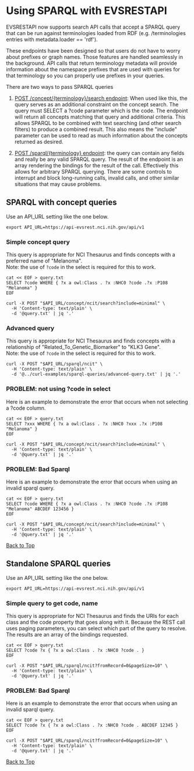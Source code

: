 # Using SPARQL with EVSRESTAPI

EVSRESTAPI now supports search API calls that accept a SPARQL query that can be
run against terminologies loaded from RDF (e.g. /terminologies entries with
metadata.loader == 'rdf').

These endpoints have been designed so that users do not have to worry about
prefixes or graph names. Those features are handled seamlessly in the background.
API calls that return terminology metadata will provide information about the
namespace prefixes that are used with queries for that terminology so you can
properly use prefixes in your queries.

There are two ways to pass SPARQL queries

1. [POST /concept/{terminology}/search endpoint](#sparql-with-concept-queries):
   When used like this, the query serves as an additional constraint on the concept
   search. The query must SELECT a ?code parameter which is the code. The endpoint will
   return all concepts matching that query and additional criteria. This allows SPARQL to
   be combined with text searching (and other search filters) to produce a combined result.
   This also means the "include" parameter can be used to read as much information about
   the concepts returned as desired.

2. [POST /sparql/{terminology} endpoint](#standalone-sparql-queries):
   the query can contain any fields and really be any valid SPARQL query. The result of the
   endpoint is an array rendering the bindings for the result of the call. Effectively this
   allows for arbitrary SPARQL querying. There are some controls to interrupt and block
   long-running calls, invalid calls, and other similar situations that may cause problems.

## SPARQL with concept queries

Use an API_URL setting like the one below.

`export API_URL=https://api-evsrest.nci.nih.gov/api/v1`

### Simple concept query

This query is appropriate for NCI Thesaurus and finds concepts with a preferred name of "Melanoma".  
Note: the use of `?code` in the select is required for this to work.

```
cat << EOF > query.txt
SELECT ?code WHERE { ?x a owl:Class . ?x :NHC0 ?code .?x :P108 "Melanoma" }
EOF

curl -X POST "$API_URL/concept/ncit/search?include=minimal" \
  -H 'Content-type: text/plain' \
  -d '@query.txt' | jq '.'
```

### Advanced query

This query is appropriate for NCI Thesaurus and finds concepts with a relationship of "Related_To_Genetic_Biomarker" to "KLK3 Gene".  
Note: the use of `?code` in the select is required for this to work.

```
curl -X POST "$API_URL/sparql/ncit" \
  -H 'Content-type: text/plain' \
  -d '@../curl-examples/sparql-queries/advanced-query.txt' | jq '.'
```

### PROBLEM: not using ?code in select

Here is an example to demonstrate the error that occurs when not selecting a ?code column.

```
cat << EOF > query.txt
SELECT ?xxx WHERE { ?x a owl:Class . ?x :NHC0 ?xxx .?x :P108 "Melanoma" }
EOF

curl -X POST "$API_URL/concept/ncit/search?include=minimal" \
  -H 'Content-type: text/plain' \
  -d '@query.txt' | jq '.'
```

### PROBLEM: Bad Sparql

Here is an example to demonstrate the error that occurs when using an invalid sparql query.

```
cat << EOF > query.txt
SELECT ?code WHERE { ?x a owl:Class . ?x :NHC0 ?code .?x :P108 "Melanoma" ABCDEF 123456 }
EOF

curl -X POST "$API_URL/concept/ncit/search?include=minimal" \
  -H 'Content-type: text/plain' \
  -d '@query.txt' | jq '.'
```

[Back to Top](#using-sparql-with-evsrestapi)

## Standalone SPARQL queries

Use an API_URL setting like the one below.

`export API_URL=https://api-evsrest.nci.nih.gov/api/v1`

### Simple query to get code, name

This query is appropriate for NCI Thesaurus and finds the URIs for each class
and the code property that goes along with it. Because the REST call uses paging
parameters, you can select which part of the query to resolve. The results are
an array of the bindings requested.

```
cat << EOF > query.txt
SELECT ?code ?x { ?x a owl:Class . ?x :NHC0 ?code . }
EOF

curl -X POST "$API_URL/sparql/ncit?fromRecord=0&pageSize=10" \
  -H 'Content-type: text/plain' \
  -d '@query.txt' | jq '.'
```

### PROBLEM: Bad Sparql

Here is an example to demonstrate the error that occurs when using an invalid sparql query.

```
cat << EOF > query.txt
SELECT ?code ?x { ?x a owl:Class . ?x :NHC0 ?code . ABCDEF 12345 }
EOF

curl -X POST "$API_URL/sparql/ncit?fromRecord=0&pageSize=10" \
  -H 'Content-type: text/plain' \
  -d '@query.txt' | jq '.'
```

[Back to Top](#using-sparql-with-evsrestapi)
